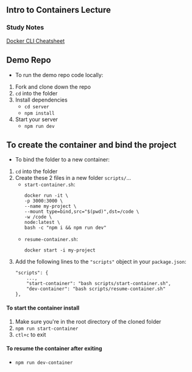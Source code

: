## Intro to Containers Lecture

### Study Notes

[Docker CLI Cheatsheet](https://github.com/getfutureproof/fp_guides_wiki/wiki/Docker-101-Cheatsheet)

## Demo Repo

- To run the demo repo code locally:

1. Fork and clone down the repo
2. `cd` into the folder
3. Install dependencies
   - `cd server`
   - `npm install`
4. Start your server
   - `npm run dev`

## To create the container and bind the project

- To bind the folder to a new container:

1. `cd` into the folder
2. Create these 2 files in a new folder `scripts/`...
   - `start-container.sh`:
     ```
     docker run -it \
     -p 3000:3000 \
     --name my-project \
     --mount type=bind,src="$(pwd)",dst=/code \
     -w /code \
     node:latest \
     bash -c "npm i && npm run dev"
     ```
   - `resume-container.sh`:
     ```
     docker start -i my-project
     ```
3. Add the following lines to the `"scripts"` object in your `package.json`:
   ```
   "scripts": {
       ...,
       "start-container": "bash scripts/start-container.sh",
       "dev-container": "bash scripts/resume-container.sh"
   },
   ```

#### To start the container install

1. Make sure you're in the root directory of the cloned folder
2. `npm run start-container`
3. `ctl+c` to exit

#### To resume the container after exiting

- `npm run dev-container`
